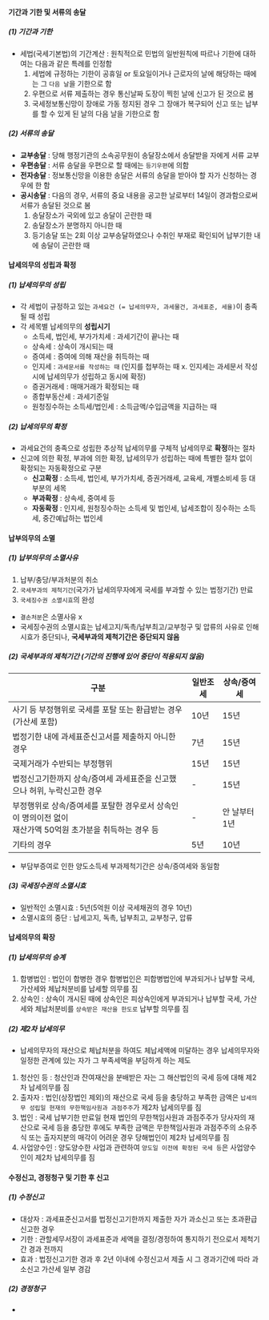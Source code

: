 <br/>

#### 기간과 기한 및 서류의 송달
##### (1) 기간과 기한
- 세법(국세기본법)의 기간계산 : 원칙적으로 민법의 일반원칙에 따르나 기한에 대하여는 다음과 같은 특례를 인정함
	1) 세법에 규정하는 기한이 공휴일 or 토요일이거나 근로자의 날에 해당하는 때에는 그 `다음 날`을 기한으로 함
	2) 우편으로 서류 제출하는 경우 통신날짜 도장이 찍힌 날에 신고가 된 것으로 봄
	3) 국세정보통신망이 장애로 가동 정지된 경우 그 장애가 복구되어 신고 또는 납부를 할 수 있게 된 날의 다음 날을 기한으로 함
##### (2) 서류의 송달
- **교부송달** : 당해 행정기관의 소속공무원이 송달장소에서 송달받을 자에게 서류 교부
- **우편송달** : 서류 송달을 우편으로 할 때에는 `등기우편`에 의함
- **전자송달** : 정보통신망을 이용한 송달은 서류의 송달을 받아야 할 자가 신청하는 경우에 한 함
- **공시송달** : 다음의 경우, 서류의 중요 내용을 공고한 날로부터 14일이 경과함으로써 서류가 송달된 것으로 봄
	1) 송달장소가 국외에 있고 송달이 곤란한 때
	2) 송달장소가 분명하지 아니한 때
	3) 등기송달 또는 2회 이상 교부송달하였으나 수취인 부재로 확인되어 납부기한 내에 송달이 곤란한 때

#### 납세의무의 성립과 확정
##### (1) 납세의무의 성립
- 각 세법이 규정하고 있는 `과세요건 (= 납세의무자, 과세물건, 과세표준, 세율)`이 충족될 때 성립
- 각 세목별 납세의무의 **성립시기**
	- 소득세, 법인세, 부가가치세 : 과세기간이 끝나는 때
	- 상속세 : 상속이 개시되는 때
	- 증여세 : 증여에 의해 재산을 취득하는 때
	- 인지세 : `과세문서를 작성하는 때` (인지를 첩부하는 때 x. 인지세는 과세문서 작성 시에 납세의무가 성립하고 동시에 확정)
	- 증권거래세 : 매매거래가 확정되는 때
	- 종합부동산세 : 과세기준일
	- 원청징수하는 소득세/법인세 : 소득금액/수입금액을 지급하는 때
##### (2) 납세의무의 확정
- 과세요건의 충족으로 성립한 추상적 납세의무를 구체적 납세의무로 **확정**하는 절차
- 신고에 의한 확정, 부과에 의한 확정, 납세의무가 성립하는 때에 특별한 절차 없이 확정되는 자동확정으로 구분
	- **신고확정** : 소득세, 법인세, 부가가치세, 증권거래세, 교육세, 개별소비세 등 대부분의 세목
	- **부과확정** : 상속세, 중여세 등
	- **자동확정** : 인지세, 원청징수하는 소득세 및 법인세, 납세조합이 징수하는 소득세, 중간예납하는 법인세

#### 납부의무의 소멸
##### (1) 납부의무의 소멸사유
1) 납부/충당/부과처분의 취소
2) `국세부과의 제척기간`(국가가 납세의무자에게 국세를 부과할 수 있는 법정기간) 만료
3) `국세징수권 소멸시효`의 완성
- `결손처분`은 소멸사유 x
- 국세징수권의 소멸시효는 납세고지/독촉/납부최고/교부청구 및 압류의 사유로 인해 시효가 중단되나, **국세부과의 제척기간은 중단되지 않음**
##### (2) 국세부과의 제척기간 (기간의 진행에 있어 중단이 적용되지 않음)

| 구분                                                              | 일반조세 | 상속/증여세   |
| --------------------------------------------------------------- | ---- | -------- |
| 사기 등 부정행위로 국세를 포탈 또는 환급받는 경우(가산세 포함)                            | 10년  | 15년      |
| 법정기한 내에 과세표준신고서를 제출하지 아니한 경우                                    | 7년   | 15년      |
| 국제거래가 수반되는 부정행위                                                 | 15년  | 15년      |
| 법정신고기한까지 상속/증여세 과세표준을 신고했으나 허위, 누락신고한 경우                        | -    | 15년      |
| 부정행위로 상속/증여세를 포탈한 경우로서 상속인이 명의이전 없이<br>재산가액 50억원 초가분을 취득하는 경우 등 | -    | 안 날부터 1년 |
| 기타의 경우                                                          | 5년   | 10년      |
- 부담부증여로 인한 양도소득세 부과제척기간은 상속/증여세와 동일함
##### (3) 국세징수권의 소멸시효
- 일반적인 소멸시효 : 5년(5억원 이상 국세채권의 경우 10년)
- 소멸시효의 중단 : 납세고지, 독촉, 납부최고, 교부청구, 압류

#### 납세의무의 확장
##### (1) 납세의무의 승계
1) 합병법인 : 법인이 합병한 경우 합병법인은 피합병법인에 부과되거나 납부할 국세, 가산세와 체납처분비를 납세할 의무를 짐
2) 상속인 : 상속이 개시된 때에 상속인은 피상속인에게 부과되거나 납부할 국세, 가산세와 체납처분비를 `상속받은 재산을 한도로` 납부할 의무를 짐
##### (2) 제2차 납세의무
- 납세의무자의 재산으로 체납처분을 하여도 체납세액에 미달하는 경우 납세의무자와 일정한 관계에 있는 자가 그 부족세액을 부담하게 하는 제도
1) 청산인 등 : 청산인과 잔여재산을 분배받은 자는 그 해산법인의 국세 등에 대해 제2차 납세의무를 짐
2) 출자자 : 법인(상장법인 제외)의 재산으로 국세 등을 충당하고 부족한 금액은 `납세의무 성립일 현재의 무한책임사원과 과점주주`가 제2차 납세의무를 짐
3) 법인 : 국세 납부기한 만료일 현재 법인의 무한책임사원과 과점주주가 당사자의 재산으로 국세 등을 충당한 후에도 부족한 금액은 무한책임사원과 과점주주의 소유주식 또는 출자지분의 매각이 어려운 경우 당해법인이 제2차 납세의무를 짐
4) 사업양수인 : 양도양수한 사업과 관련하여 `양도일 이전에 확정된 국세 등`은 사업양수인이 제2차 납세의무를 짐

#### 수정신고, 경정청구 및 기한 후 신고
##### (1) 수정신고
- 대상자 : 과세표준신고서를 법정신고기한까지 제출한 자가 과소신고 또는 초과환급신고한 경우
- 기한 : 관할세무서장이 과세표준과 세액을 결정/경정하여 통지하기 전으로서 제척기간 경과 전까지
- 효과 : 법정신고기한 경과 후 2년 이내에 수정신고서 제출 시 그 경과기간에 따라 과소신고 가산세 일부 경감
##### (2) 경정청구
- 
